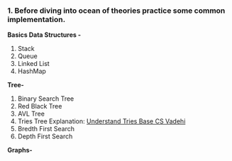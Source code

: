 
### 1. Before diving into ocean of theories practice some common implementation.
 **Basics Data Structures -**
 1.  Stack
 2.  Queue
 3.  Linked List
 4.  HashMap

**Tree-**

 1. Binary Search Tree
 2. Red Black Tree
 3. AVL Tree
 4. Tries Tree
		Explanation: [Understand Tries Base CS Vadehi](https://medium.com/basecs/trying-to-understand-tries-3ec6bede0014)
 5. Bredth First Search
 6. Depth First Search 

 **Graphs-**


<!--stackedit_data:
eyJoaXN0b3J5IjpbMTU2NzI0MzY2NV19
-->